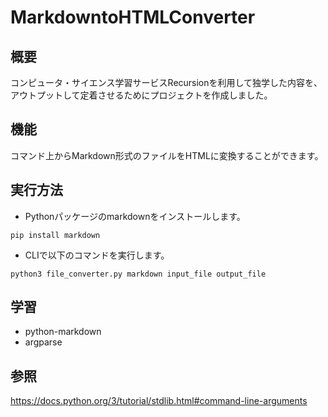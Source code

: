 # MarkdowntoHTMLConverter
## 概要
コンピュータ・サイエンス学習サービスRecursionを利用して独学した内容を、アウトプットして定着させるためにプロジェクトを作成しました。

## 機能
コマンド上からMarkdown形式のファイルをHTMLに変換することができます。

## 実行方法
- Pythonパッケージのmarkdownをインストールします。
```
pip install markdown
```
- CLIで以下のコマンドを実行します。
```
python3 file_converter.py markdown input_file output_file
```
## 学習
- python-markdown
- argparse
## 参照
https://docs.python.org/3/tutorial/stdlib.html#command-line-arguments
